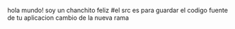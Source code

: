 hola mundo! soy un chanchito feliz 
#el src es para guardar el  codigo fuente de tu aplicacion 
cambio de la nueva rama